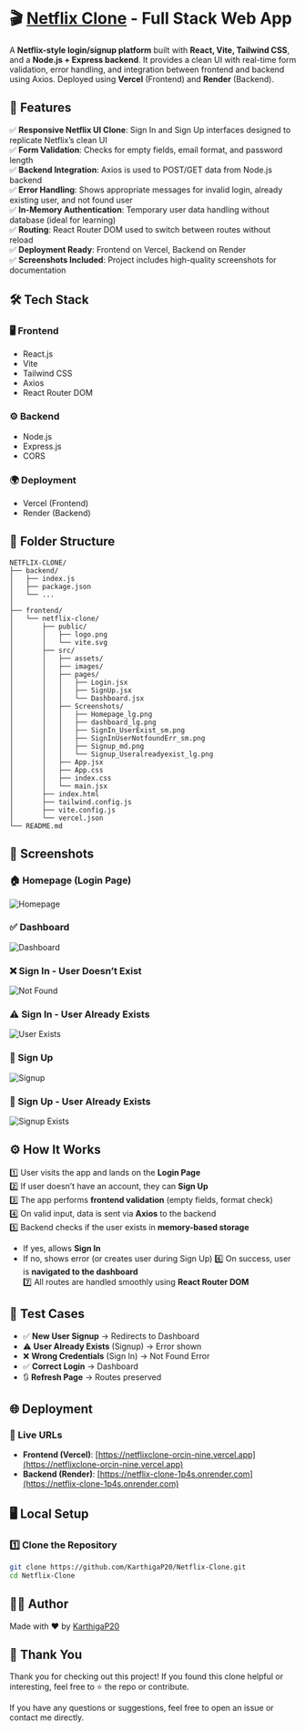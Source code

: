# 🎬 [Netflix Clone](https://netflixclone-orcin-nine.vercel.app) - Full Stack Web App

A **Netflix-style login/signup platform** built with **React, Vite, Tailwind CSS**, and a **Node.js + Express backend**. It provides a clean UI with real-time form validation, error handling, and integration between frontend and backend using Axios. Deployed using **Vercel** (Frontend) and **Render** (Backend).

## 🚀 Features

✅ **Responsive Netflix UI Clone**: Sign In and Sign Up interfaces designed to replicate Netflix’s clean UI  
✅ **Form Validation**: Checks for empty fields, email format, and password length  
✅ **Backend Integration**: Axios is used to POST/GET data from Node.js backend  
✅ **Error Handling**: Shows appropriate messages for invalid login, already existing user, and not found user  
✅ **In-Memory Authentication**: Temporary user data handling without database (ideal for learning)  
✅ **Routing**: React Router DOM used to switch between routes without reload  
✅ **Deployment Ready**: Frontend on Vercel, Backend on Render  
✅ **Screenshots Included**: Project includes high-quality screenshots for documentation  

## 🛠️ Tech Stack

### 🖥️ Frontend
- React.js
- Vite
- Tailwind CSS
- Axios
- React Router DOM

### ⚙️ Backend
- Node.js
- Express.js
- CORS

### 🌍 Deployment
- Vercel (Frontend)
- Render (Backend)

## 📂 Folder Structure

```
NETFLIX-CLONE/
├── backend/
│   ├── index.js
│   ├── package.json
│   └── ...
│
├── frontend/
│   └── netflix-clone/
│       ├── public/
│       │   ├── logo.png
│       │   └── vite.svg
│       ├── src/
│       │   ├── assets/
│       │   ├── images/
│       │   ├── pages/
│       │   │   ├── Login.jsx
│       │   │   ├── SignUp.jsx
│       │   │   └── Dashboard.jsx
│       │   ├── Screenshots/
│       │   │   ├── Homepage_lg.png
│       │   │   ├── dashboard_lg.png
│       │   │   ├── SignIn_UserExist_sm.png
│       │   │   ├── SignInUserNotfoundErr_sm.png
│       │   │   ├── Signup_md.png
│       │   │   └── Signup_Useralreadyexist_lg.png
│       │   ├── App.jsx
│       │   ├── App.css
│       │   ├── index.css
│       │   └── main.jsx
│       ├── index.html
│       ├── tailwind.config.js
│       ├── vite.config.js
│       └── vercel.json
└── README.md
```

## 📸 Screenshots

### 🏠 Homepage (Login Page)
![Homepage](frontend/netflix-clone/src/Screenshots/Homepage_lg.png)

### ✅ Dashboard
![Dashboard](frontend/netflix-clone/src/Screenshots/dashboard_lg.png)

### ❌ Sign In - User Doesn’t Exist
![Not Found](frontend/netflix-clone/src/Screenshots/SignInUserNotfoundErr_sm.png)

### ⚠️ Sign In - User Already Exists
![User Exists](frontend/netflix-clone/src/Screenshots/SignIn_UserExist_sm.png)

### 📝 Sign Up
![Signup](frontend/netflix-clone/src/Screenshots/Signup_md.png)

### 🔁 Sign Up - User Already Exists
![Signup Exists](frontend/netflix-clone/src/Screenshots/Signup_Useralreadyexist_lg.png)

## ⚙️ How It Works

1️⃣ User visits the app and lands on the **Login Page**  
2️⃣ If user doesn’t have an account, they can **Sign Up**  
3️⃣ The app performs **frontend validation** (empty fields, format check)  
4️⃣ On valid input, data is sent via **Axios** to the backend  
5️⃣ Backend checks if the user exists in **memory-based storage**
   - If yes, allows **Sign In**
   - If no, shows error (or creates user during Sign Up)
6️⃣ On success, user is **navigated to the dashboard**  
7️⃣ All routes are handled smoothly using **React Router DOM**

## 🧪 Test Cases

- ✅ **New User Signup** → Redirects to Dashboard  
- ⚠️ **User Already Exists** (Signup) → Error shown  
- ❌ **Wrong Credentials** (Sign In) → Not Found Error  
- ✅ **Correct Login** → Dashboard  
- 🔃 **Refresh Page** → Routes preserved

## 🌐 Deployment

### 🔗 Live URLs

- **Frontend (Vercel)**: [https://netflixclone-orcin-nine.vercel.app](https://netflixclone-orcin-nine.vercel.app)  
- **Backend (Render)**: [https://netflix-clone-1p4s.onrender.com](https://netflix-clone-1p4s.onrender.com)

## 🖥️ Local Setup

### 1️⃣ Clone the Repository

```bash
git clone https://github.com/KarthigaP20/Netflix-Clone.git
cd Netflix-Clone
```

## 👩‍💻 Author  

Made with ❤️ by [KarthigaP20](https://github.com/KarthigaP20)

## 🙏 Thank You

Thank you for checking out this project! If you found this clone helpful or interesting, feel free to ⭐ the repo or contribute.

If you have any questions or suggestions, feel free to open an issue or contact me directly.
